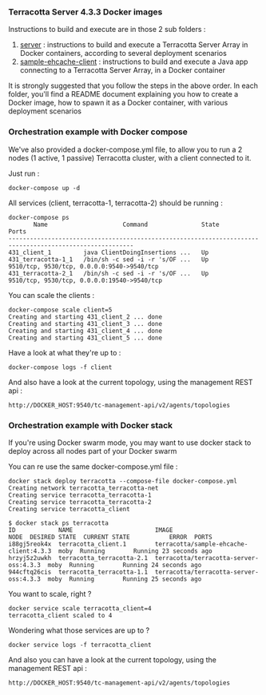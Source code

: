 ### Terracotta Server 4.3.3 Docker images
Instructions to build and execute are in those 2 sub folders :

 1. [server](/server/) : instructions to build and execute a Terracotta Server Array in Docker containers, according to several deployment scenarios
 2. [sample-ehcache-client](sample-ehcache-client) : instructions to build and execute a Java app connecting to a Terracotta Server Array, in a Docker container

It is strongly suggested that you follow the steps in the above order.
In each folder, you'll find a README document explaining you how to create a Docker image, how to spawn it as a Docker container, with various deployment scenarios

### Orchestration example with Docker compose

We've also provided a docker-compose.yml file, to allow you to run a 2 nodes (1 active, 1 passive) Terracotta cluster, with a client connected to it.

Just run :

    docker-compose up -d
    
All services (client, terracotta-1, terracotta-2) should be running :
   
    docker-compose ps
           Name                     Command               State                      Ports                    
    ---------------------------------------------------------------------------------------------------------
    431_client_1         java ClientDoingInsertions ...   Up                                                  
    431_terracotta-1_1   /bin/sh -c sed -i -r 's/OF ...   Up      9510/tcp, 9530/tcp, 0.0.0.0:9540->9540/tcp  
    431_terracotta-2_1   /bin/sh -c sed -i -r 's/OF ...   Up      9510/tcp, 9530/tcp, 0.0.0.0:19540->9540/tcp 

You can scale the clients :

    docker-compose scale client=5
    Creating and starting 431_client_2 ... done
    Creating and starting 431_client_3 ... done
    Creating and starting 431_client_4 ... done
    Creating and starting 431_client_5 ... done
    
Have a look at what they're up to :

    docker-compose logs -f client
    
And also have a look at the current topology, using the management REST api :

    http://DOCKER_HOST:9540/tc-management-api/v2/agents/topologies
    
    
### Orchestration example with Docker stack

If you're using Docker swarm mode, you may want to use docker stack to deploy across all nodes part of your Docker swarm

You can re use the same docker-compose.yml file :

    docker stack deploy terracotta --compose-file docker-compose.yml
    Creating network terracotta_terracotta-net
    Creating service terracotta_terracotta-1
    Creating service terracotta_terracotta-2
    Creating service terracotta_client

    $ docker stack ps terracotta
    ID            NAME                       IMAGE                                   NODE  DESIRED STATE  CURRENT STATE           ERROR  PORTS
    i88gj5reok4x  terracotta_client.1        terracotta/sample-ehcache-client:4.3.3  moby  Running        Running 23 seconds ago         
    hrzyj5z2uwkh  terracotta_terracotta-2.1  terracotta/terracotta-server-oss:4.3.3  moby  Running        Running 24 seconds ago         
    944cftq26cis  terracotta_terracotta-1.1  terracotta/terracotta-server-oss:4.3.3  moby  Running        Running 25 seconds ago      

You want to scale, right ? 

    docker service scale terracotta_client=4
    terracotta_client scaled to 4

Wondering what those services are up to ?

    docker service logs -f terracotta_client
    
And also you can have a look at the current topology, using the management REST api :

    http://DOCKER_HOST:9540/tc-management-api/v2/agents/topologies
    
    
     